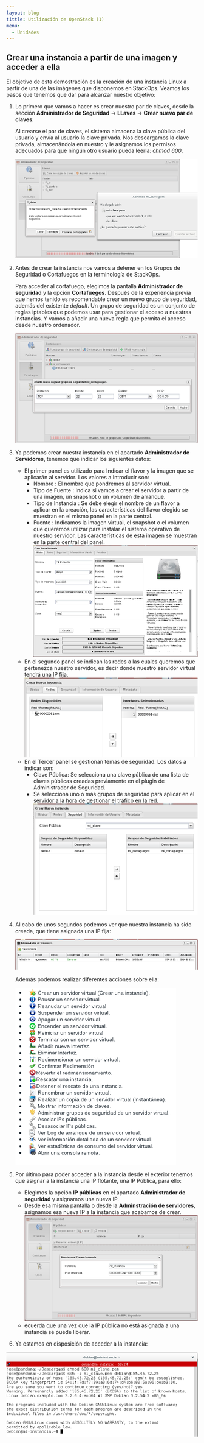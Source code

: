 ```yaml
---
layout: blog
tittle: Utilización de OpenStack (1)
menu:
  - Unidades
---
```


## Crear una instancia a partir de una imagen y acceder a ella

El objetivo de esta demostración es la creación de una instancia Linux a partir
de una de las imágenes que disponemos en StackOps. Veamos los pasos que tenemos
que dar para alcanzar nuestro objetivo:

1. Lo primero que vamos a hacer es crear nuestro par de claves, desde la
sección **Administrador de Seguridad** -> **LLaves** -> **Crear nuevo par de
claves**: 

	Al crearse el par de claves, el sistema almacena la clave pública del usuario y envía al usuario la clave privada. Nos descargamos la clave privada, almacenándola en nuestro y le asignamos los permisos adecuados para que ningún otro usuario pueda leerla: *chmod 600*.

	![ssh](img/demo2_1.png)

2. Antes de crear la instancia nos vamos a detener en los Grupos de Seguridad o Cortafuegos en la terminología de StackOps.

	Para acceder al cortafuego, elegimos la pantalla **Administrador de seguridad** y la opción **Cortafuegos**. Después de la experiencia previa que hemos tenido es recomendable crear un nuevo grupo de seguridad, además del existente *default*. Un grupo de seguridad es un conjunto de reglas iptables que podemos usar para gestionar el acceso a nuestras instancias. Y vamos a añadir una nueva regla que permita el acceso desde nuestro ordenador.

    ![ssh](img/demo2_2.png)

3. Ya podemos crear nuestra instancia en el apartado **Administrador de Servidores**, tenemos que indicar los siguientes datos:

	* El primer panel es utilizado para Indicar el flavor y la imagen que se aplicarán al servidor. Los valores a Introducir son:
        * Nombre : El nombre que pondremos al servidor virtual.
        * Tipo de Fuente : Indica si vamos a crear el servidor a partir de una imagen, un snapshot o un volumen de arranque.
        * Tipo de Instancia : Se debe elegir el nombre de un flavor a aplicar en la creación, las características del flavor elegido se muestran en el mismo panel en la parte central.
	    * Fuente : Indicamos la imagen virtual, el snapshot o el volumen que queremos utilizar para instalar el sistema operativo de nuestro servidor. Las características de esta imagen se muestran en la parte central del panel.
        ![instancia](img/demo2_3.png)
    * En el segundo panel se indican las redes a las cuales queremos que pertenezca nuestro servidor, es decir donde nuestro servidor virtual tendrá una IP fija.
    ![instancia](img/demo2_4.png)
    * En el Tercer panel se gestionan temas de seguridad. Los datos a indicar son:
    	* Clave Pública: Se selecciona una clave pública de una lista de claves públicas creadas previamente en el plugin de Administrador de Seguridad.
    	* Se selecciona uno o más grupos de seguridad para aplicar en el servidor a la hora de gestionar el tráfico en la red. 
    	![instancia](img/demo2_5.png)

4. Al cabo de unos segundos podemos ver que nuestra instancia ha sido creada, que tiene asignada una IP fija: 

	![instancia](img/demo2_6.png)

	Además podemos realizar diferentes acciones sobre ella:

	![instancia](img/acciones.png)

5. Por último para poder acceder a la instancia desde el exterior tenemos que asignar a la instancia una IP flotante, una IP Pública, para ello:

	* Elegimos la opción **IP públicas** en el apartado **Administrador de seguridad** y asignamos una nueva IP.
	* Desde esa misma pantalla o desde la **Adminstración de servidores**, asignamos esa nueva IP a la instancia que acabamos de crear.
	![ip](img/demo2_7.png)	
	* ecuerda que una vez que la IP pública no está asignada a una instancia se puede liberar.

6. Ya estamos en disposición de acceder a la instancia:

![ip](img/demo2_8.png)	
